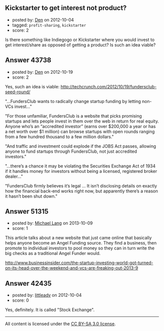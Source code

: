 ## Kickstarter to get interest not product?

- posted by: [Den](https://stackexchange.com/users/-1/20007-den) on 2012-10-04
- tagged: `profit-sharing`, `kickstarter`
- score: 2

Is there something like Indiegogo or Kickstarter where you would invest to get interest/share as opposed of getting a product? Is such an idea viable?


## Answer 43738

- posted by: [Den](https://stackexchange.com/users/-1/20007-den) on 2012-10-19
- score: 2

Yes, such an idea is viable: http://techcrunch.com/2012/10/19/fundersclub-seed-round/

"...FundersClub wants to radically change startup funding by letting non-VCs invest..."

"For those unfamiliar, FundersClub is a website that picks promising startups and lets people invest in them over the web in return for real equity. Anyone who’s an “accredited investor” (earns over $200,000 a year or has a net worth over $1 million) can browse startups with open rounds ranging from a few hundred thousand to a few million dollars."

"And traffic and investment could explode if the JOBS Act passes, allowing anyone to fund startups through FundersClub, not just accredited investors."

"...there’s a chance it may be violating the Securities Exchange Act of 1934 if it handles money for investors without being a licensed, registered broker dealer..."

"FundersClub firmly believes it’s legal ... It isn’t disclosing details on exactly how the financial back-end works right now, but apparently there’s a reason it hasn’t been shut down."


## Answer 51315

- posted by: [Michael Lang](https://stackexchange.com/users/-1/28216-michael-lang) on 2013-10-09
- score: 1

<p>This article talks about a new website that just came online that basically helps anyone become an Angel Funding source.  They find a business, then promote to individual investors to pool money so they can in turn write the big checks as a traditional Angel Funder would.</p>

<p><a href="http://www.businessinsider.com/the-startup-investing-world-got-turned-on-its-head-over-the-weekend-and-vcs-are-freaking-out-2013-9" rel="nofollow">http://www.businessinsider.com/the-startup-investing-world-got-turned-on-its-head-over-the-weekend-and-vcs-are-freaking-out-2013-9</a></p>



## Answer 42435

- posted by: [littleadv](https://stackexchange.com/users/-1/13808-littleadv) on 2012-10-04
- score: 0

Yes, definitely. It is called "Stock Exchange".



---

All content is licensed under the [CC BY-SA 3.0 license](https://creativecommons.org/licenses/by-sa/3.0/).
